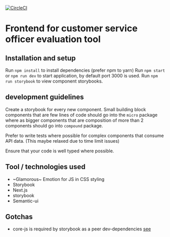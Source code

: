 [![CircleCI](https://circleci.com/gh/freelyformd/eval-cso.svg?style=svg)](https://circleci.com/gh/freelyformd/eval-cso)

# Frontend for customer service officer evaluation tool

## Installation and setup

Run `npm install` to install dependencies (prefer npm to yarn)
Run `npm start` or `npm run dev` to start application, by default port 3000 is used.
Run `npm run storybook` to view component storybooks.

## development guidelines

Create a storybook for every new component. Small building block components that are few lines of code
should go into the `micro` package where as bigger components that are composition of more than 2 components
should go into `compound` package.

Prefer to write tests where possible for complex components that consume API data. (This maybe relaxed due to time limit issues)

Ensure that your code is well typed where possible.

## Tool / technologies used

- ~Glamorous~ Emotion for JS in CSS styling
- Storybook
- Next.js
- storybook
- Semantic-ui

## Gotchas 

- core-js is required by storybook as a peer dev-dependencies [see](https://github.com/storybooks/storybook/issues/3805)
